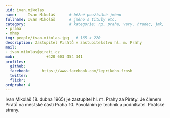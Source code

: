 ```yaml
---
uid: ivan.mikolas
name:     Ivan Mikoláš  	# běžně používáné jméno
fullname: Ivan Mikoláš  	# jméno s tituly etc.
category:                 	# kategorie: rp, praha, vary, hradec, jmk, senat
- praha
- mhmp
img: people/ivan-mikolas.jpg   # 165 x 220
description: Zastupitel Pirátů v zastupitelstvu hl. m. Prahy             	# kratký popis, max 160 znaků
mail:
- ivan.mikolas@pirati.cz
mob:			  +420 603 454 341
profiles:
  github:       
  facebook:     https://www.facebook.com/leprikohn.frosh
  twitter: 		  
  flickr:		  
ordpraha: 4
---
```


Ivan Mikoláš (8. dubna 1965) je zastupitel hl. m. Prahy za Piráty. Je členem Pirátů na městské části Praha 10. Povoláním je technik a podnikatel.  Pirátské strany. 

